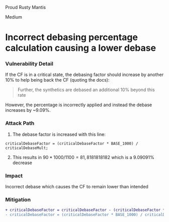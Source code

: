 Proud Rusty Mantis

Medium

# Incorrect debasing percentage calculation causing a lower debase

### Vulnerability Detail

If the CF is in a critical state, the debasing factor should increase by another 10% to help being back the CF (quoting the docs):
>Further, the synthetics are debased an additional 10% beyond this rate

However, the percentage is incorrectly applied and instead the debase increases by ~9.09%.
### Attack Path

1. The debase factor is increased with this line:
```solidity
criticalDebaseFactor = (criticalDebaseFactor * BASE_1000) / criticalDebaseMult;
```
2. This results in $90 * 1000 / 1100 = 81,8181818182$ which is a 9.09091% decrease
### Impact

Incorrect debase which causes the CF to remain lower than intended

### Mitigation
```diff
+ criticalDebaseFactor = criticalDebaseFactor - (criticalDebaseFactor * 100 / 1000)
- criticalDebaseFactor = (criticalDebaseFactor * BASE_1000) / criticalDebaseMult;
```